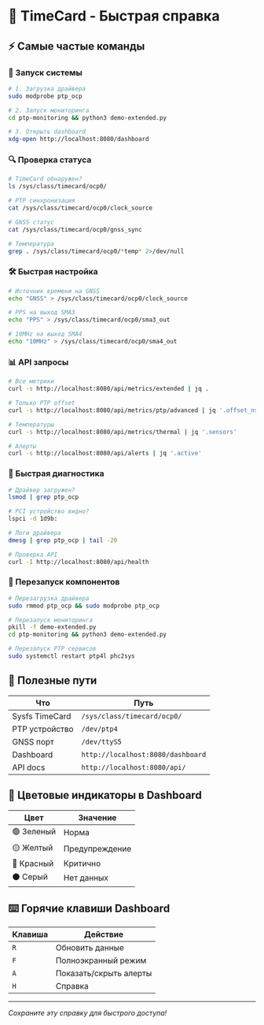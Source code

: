 # 🎯 TimeCard - Быстрая справка

## ⚡ Самые частые команды

### 🚀 Запуск системы
```bash
# 1. Загрузка драйвера
sudo modprobe ptp_ocp

# 2. Запуск мониторинга
cd ptp-monitoring && python3 demo-extended.py

# 3. Открыть dashboard
xdg-open http://localhost:8080/dashboard
```

### 🔍 Проверка статуса
```bash
# TimeCard обнаружен?
ls /sys/class/timecard/ocp0/

# PTP синхронизация
cat /sys/class/timecard/ocp0/clock_source

# GNSS статус
cat /sys/class/timecard/ocp0/gnss_sync

# Температура
grep . /sys/class/timecard/ocp0/*temp* 2>/dev/null
```

### 🛠️ Быстрая настройка
```bash
# Источник времени на GNSS
echo "GNSS" > /sys/class/timecard/ocp0/clock_source

# PPS на выход SMA3
echo "PPS" > /sys/class/timecard/ocp0/sma3_out

# 10MHz на выход SMA4
echo "10MHz" > /sys/class/timecard/ocp0/sma4_out
```

### 📊 API запросы
```bash
# Все метрики
curl -s http://localhost:8080/api/metrics/extended | jq .

# Только PTP offset
curl -s http://localhost:8080/api/metrics/ptp/advanced | jq '.offset_ns'

# Температуры
curl -s http://localhost:8080/api/metrics/thermal | jq '.sensors'

# Алерты
curl -s http://localhost:8080/api/alerts | jq '.active'
```

### 🐛 Быстрая диагностика
```bash
# Драйвер загружен?
lsmod | grep ptp_ocp

# PCI устройство видно?
lspci -d 1d9b:

# Логи драйвера
dmesg | grep ptp_ocp | tail -20

# Проверка API
curl -I http://localhost:8080/api/health
```

### 🔄 Перезапуск компонентов
```bash
# Перезагрузка драйвера
sudo rmmod ptp_ocp && sudo modprobe ptp_ocp

# Перезапуск мониторинга
pkill -f demo-extended.py
cd ptp-monitoring && python3 demo-extended.py

# Перезапуск PTP сервисов
sudo systemctl restart ptp4l phc2sys
```

## 📌 Полезные пути

| Что | Путь |
|-----|------|
| Sysfs TimeCard | `/sys/class/timecard/ocp0/` |
| PTP устройство | `/dev/ptp4` |
| GNSS порт | `/dev/ttyS5` |
| Dashboard | `http://localhost:8080/dashboard` |
| API docs | `http://localhost:8080/api/` |

## 🎨 Цветовые индикаторы в Dashboard

| Цвет | Значение |
|------|----------|
| 🟢 Зеленый | Норма |
| 🟡 Желтый | Предупреждение |
| 🔴 Красный | Критично |
| ⚫ Серый | Нет данных |

## ⌨️ Горячие клавиши Dashboard

| Клавиша | Действие |
|---------|----------|
| `R` | Обновить данные |
| `F` | Полноэкранный режим |
| `A` | Показать/скрыть алерты |
| `H` | Справка |

---
*Сохраните эту справку для быстрого доступа!*
